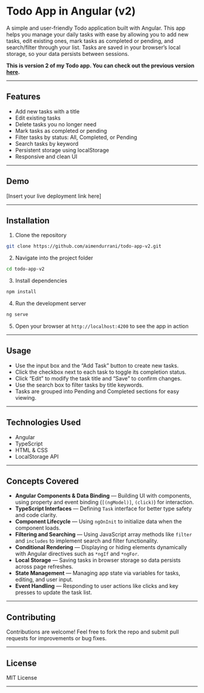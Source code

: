 
# Todo App in Angular (v2)

A simple and user-friendly Todo application built with Angular. This app helps you manage your daily tasks with ease by allowing you to add new tasks, edit existing ones, mark tasks as completed or pending, and search/filter through your list. Tasks are saved in your browser’s local storage, so your data persists between sessions.

**This is version 2 of my Todo app. You can check out the previous version [here](https://github.com/aimendurrani/Todo-App).**

---

## Features

* Add new tasks with a title
* Edit existing tasks
* Delete tasks you no longer need
* Mark tasks as completed or pending
* Filter tasks by status: All, Completed, or Pending
* Search tasks by keyword
* Persistent storage using localStorage
* Responsive and clean UI

---

## Demo

\[Insert your live deployment link here]

---

## Installation

1. Clone the repository

```bash
git clone https://github.com/aimendurrani/todo-app-v2.git  
```

2. Navigate into the project folder

```bash
cd todo-app-v2  
```

3. Install dependencies

```bash
npm install  
```

4. Run the development server

```bash
ng serve  
```

5. Open your browser at `http://localhost:4200` to see the app in action

---

## Usage

* Use the input box and the “Add Task” button to create new tasks.
* Click the checkbox next to each task to toggle its completion status.
* Click “Edit” to modify the task title and “Save” to confirm changes.
* Use the search box to filter tasks by title keywords.
* Tasks are grouped into Pending and Completed sections for easy viewing.

---

## Technologies Used

* Angular
* TypeScript
* HTML & CSS
* LocalStorage API

---

## Concepts Covered

* **Angular Components & Data Binding** — Building UI with components, using property and event binding (`[(ngModel)]`, `(click)`) for interaction.
* **TypeScript Interfaces** — Defining `Task` interface for better type safety and code clarity.
* **Component Lifecycle** — Using `ngOnInit` to initialize data when the component loads.
* **Filtering and Searching** — Using JavaScript array methods like `filter` and `includes` to implement search and filter functionality.
* **Conditional Rendering** — Displaying or hiding elements dynamically with Angular directives such as `*ngIf` and `*ngFor`.
* **Local Storage** — Saving tasks in browser storage so data persists across page refreshes.
* **State Management** — Managing app state via variables for tasks, editing, and user input.
* **Event Handling** — Responding to user actions like clicks and key presses to update the task list.

---

## Contributing

Contributions are welcome! Feel free to fork the repo and submit pull requests for improvements or bug fixes.

---

## License

MIT License

---
